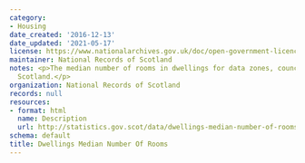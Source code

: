 ```yaml
---
category:
- Housing
date_created: '2016-12-13'
date_updated: '2021-05-17'
license: https://www.nationalarchives.gov.uk/doc/open-government-licence/version/3/
maintainer: National Records of Scotland
notes: <p>The median number of rooms in dwellings for data zones, council areas and
  Scotland.</p>
organization: National Records of Scotland
records: null
resources:
- format: html
  name: Description
  url: http://statistics.gov.scot/data/dwellings-median-number-of-rooms
schema: default
title: Dwellings Median Number Of Rooms
---
```

